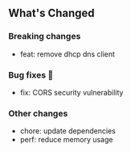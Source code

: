 ## What's Changed

### Breaking changes

* feat: remove dhcp dns client

### Bug fixes 🐛

* fix: CORS security vulnerability

### Other changes

* chore: update dependencies
* perf: reduce memory usage

